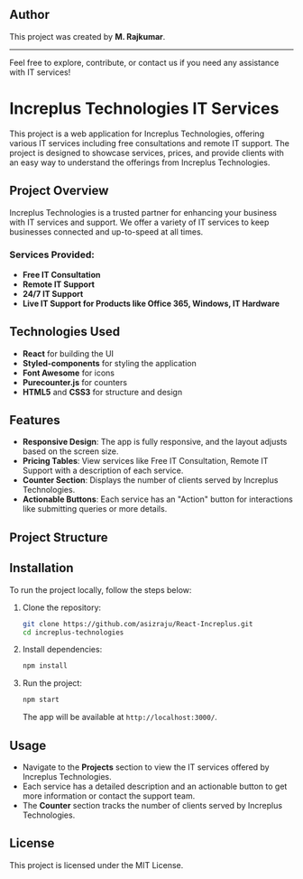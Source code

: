 
## Author

This project was created by **M. Rajkumar**.

---

Feel free to explore, contribute, or contact us if you need any assistance with IT services!


# Increplus Technologies IT Services

This project is a web application for Increplus Technologies, offering various IT services including free consultations and remote IT support. The project is designed to showcase services, prices, and provide clients with an easy way to understand the offerings from Increplus Technologies.

## Project Overview

Increplus Technologies is a trusted partner for enhancing your business with IT services and support. We offer a variety of IT services to keep businesses connected and up-to-speed at all times. 

### Services Provided:
- **Free IT Consultation**
- **Remote IT Support**
- **24/7 IT Support**
- **Live IT Support for Products like Office 365, Windows, IT Hardware**

## Technologies Used

- **React** for building the UI
- **Styled-components** for styling the application
- **Font Awesome** for icons
- **Purecounter.js** for counters
- **HTML5** and **CSS3** for structure and design

## Features

- **Responsive Design**: The app is fully responsive, and the layout adjusts based on the screen size.
- **Pricing Tables**: View services like Free IT Consultation, Remote IT Support with a description of each service.
- **Counter Section**: Displays the number of clients served by Increplus Technologies.
- **Actionable Buttons**: Each service has an "Action" button for interactions like submitting queries or more details.

## Project Structure


## Installation

To run the project locally, follow the steps below:

1. Clone the repository:
    ```bash
    git clone https://github.com/asizraju/React-Increplus.git
    cd increplus-technologies
    ```

2. Install dependencies:
    ```bash
    npm install
    ```

3. Run the project:
    ```bash
    npm start
    ```

   The app will be available at `http://localhost:3000/`.

## Usage

- Navigate to the **Projects** section to view the IT services offered by Increplus Technologies.
- Each service has a detailed description and an actionable button to get more information or contact the support team.
- The **Counter** section tracks the number of clients served by Increplus Technologies.

## License

This project is licensed under the MIT License.